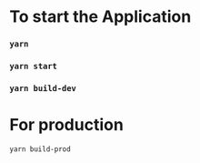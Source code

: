 # To start the Application

### `yarn`

### `yarn start`

### `yarn build-dev`

# For production

`yarn build-prod`
